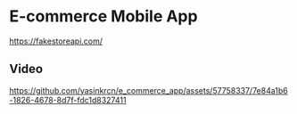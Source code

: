 # E-commerce Mobile App

https://fakestoreapi.com/

## Video

https://github.com/yasinkrcn/e_commerce_app/assets/57758337/7e84a1b6-1826-4678-8d7f-fdc1d8327411

